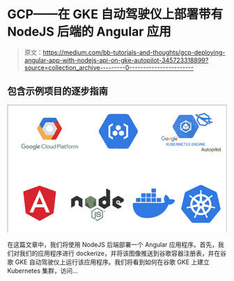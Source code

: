 # GCP——在 GKE 自动驾驶仪上部署带有 NodeJS 后端的 Angular 应用

> 原文：<https://medium.com/bb-tutorials-and-thoughts/gcp-deploying-angular-app-with-nodejs-api-on-gke-autopilot-345723318899?source=collection_archive---------0----------------------->

## 包含示例项目的逐步指南

![](img/e970ebea0251c133ff8a36aac6abb58f.png)

在这篇文章中，我们将使用 NodeJS 后端部署一个 Angular 应用程序。首先，我们对我们的应用程序进行 dockerize，并将该图像推送到谷歌容器注册表，并在谷歌 GKE 自动驾驶仪上运行该应用程序。我们将看到如何在谷歌 GKE 上建立 Kubernetes 集群，访问…